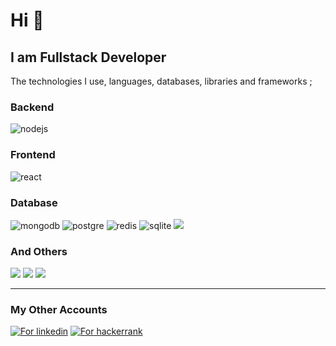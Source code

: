 # Hi 👋

## I am Fullstack Developer

The technologies I use, languages, databases, libraries and frameworks ;

### Backend

![nodejs](https://img.shields.io/badge/Node.js-339933?style=for-the-badge&logo=nodedotjs&logoColor=white)
![]()

### Frontend

![react](https://img.shields.io/badge/React-20232A?style=for-the-badge&logo=react&logoColor=61DAFB)
<!--
![react native](https://img.shields.io/badge/React_Native-20232A?style=for-the-badge&logo=react&logoColor=61DAFB)
![flutter](https://img.shields.io/badge/Flutter-02569B?style=for-the-badge&logo=flutter&logoColor=white)
![](https://img.shields.io/badge/Electron-2B2E3A?style=for-the-badge&logo=electron&logoColor=9FEAF9)
-->

### Database

![mongodb](https://img.shields.io/badge/MongoDB-4EA94B?style=for-the-badge&logo=mongodb&logoColor=white)
![postgre](https://img.shields.io/badge/PostgreSQL-316192?style=for-the-badge&logo=postgresql&logoColor=white)
![redis](https://img.shields.io/badge/redis-%23DD0031.svg?&style=for-the-badge&logo=redis&logoColor=white)
![sqlite](https://img.shields.io/badge/SQLite-07405E?style=for-the-badge&logo=sqlite&logoColor=white)
![](https://img.shields.io/badge/firebase-ffca28?style=for-the-badge&logo=firebase&logoColor=black)

### And Others

![](https://img.shields.io/badge/GraphQl-E10098?style=for-the-badge&logo=graphql&logoColor=white)
![](https://img.shields.io/badge/Docker-2CA5E0?style=for-the-badge&logo=docker&logoColor=white)
![](https://img.shields.io/badge/GIT-E44C30?style=for-the-badge&logo=git&logoColor=white)

---

### My Other Accounts

<!-- ![](https://img.shields.io/badge/YouTube-FF0000?style=for-the-badge&logo=youtube&logoColor=white) -->

[![For linkedin](https://img.shields.io/badge/LinkedIn-0077B5?style=for-the-badge&logo=linkedin&logoColor=white)](https://www.linkedin.com/in/hüseyinensari/)
[![For hackerrank](	https://img.shields.io/badge/-Hackerrank-2EC866?style=for-the-badge&logo=HackerRank&logoColor=white)](https://www.hackerrank.com/hsynensari)
